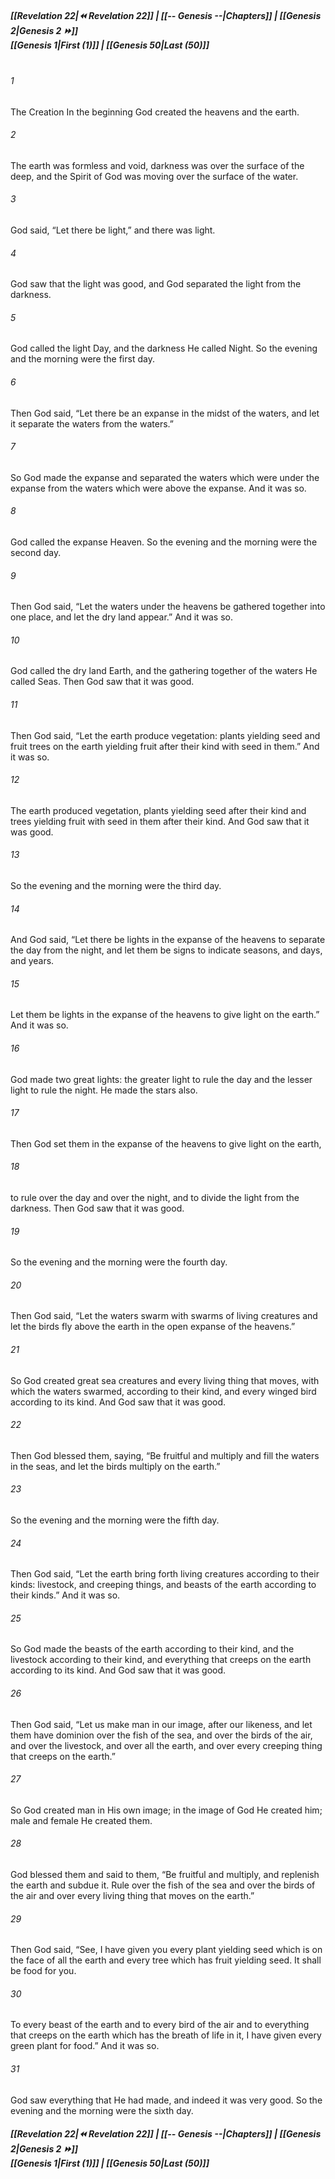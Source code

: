 
##### **[[Revelation 22|⏪ Revelation 22]] | [[-- Genesis --|Chapters]] | [[Genesis 2|Genesis 2 ⏩]]**<br>**[[Genesis 1|First (1)]] | [[Genesis 50|Last (50)]]**<br><br>
###### 1
The Creation In the beginning God created the heavens and the earth.
###### 2
The earth was formless and void, darkness was over the surface of the deep, and the Spirit of God was moving over the surface of the water.
###### 3
God said, “Let there be light,” and there was light.
###### 4
God saw that the light was good, and God separated the light from the darkness.
###### 5
God called the light Day, and the darkness He called Night. So the evening and the morning were the first day.
###### 6
Then God said, “Let there be an expanse in the midst of the waters, and let it separate the waters from the waters.”
###### 7
So God made the expanse and separated the waters which were under the expanse from the waters which were above the expanse. And it was so.
###### 8
God called the expanse Heaven. So the evening and the morning were the second day.
###### 9
Then God said, “Let the waters under the heavens be gathered together into one place, and let the dry land appear.” And it was so.
###### 10
God called the dry land Earth, and the gathering together of the waters He called Seas. Then God saw that it was good.
###### 11
Then God said, “Let the earth produce vegetation: plants yielding seed and fruit trees on the earth yielding fruit after their kind with seed in them.” And it was so.
###### 12
The earth produced vegetation, plants yielding seed after their kind and trees yielding fruit with seed in them after their kind. And God saw that it was good.
###### 13
So the evening and the morning were the third day.
###### 14
And God said, “Let there be lights in the expanse of the heavens to separate the day from the night, and let them be signs to indicate seasons, and days, and years.
###### 15
Let them be lights in the expanse of the heavens to give light on the earth.” And it was so.
###### 16
God made two great lights: the greater light to rule the day and the lesser light to rule the night. He made the stars also.
###### 17
Then God set them in the expanse of the heavens to give light on the earth,
###### 18
to rule over the day and over the night, and to divide the light from the darkness. Then God saw that it was good.
###### 19
So the evening and the morning were the fourth day.
###### 20
Then God said, “Let the waters swarm with swarms of living creatures and let the birds fly above the earth in the open expanse of the heavens.”
###### 21
So God created great sea creatures and every living thing that moves, with which the waters swarmed, according to their kind, and every winged bird according to its kind. And God saw that it was good.
###### 22
Then God blessed them, saying, “Be fruitful and multiply and fill the waters in the seas, and let the birds multiply on the earth.”
###### 23
So the evening and the morning were the fifth day.
###### 24
Then God said, “Let the earth bring forth living creatures according to their kinds: livestock, and creeping things, and beasts of the earth according to their kinds.” And it was so.
###### 25
So God made the beasts of the earth according to their kind, and the livestock according to their kind, and everything that creeps on the earth according to its kind. And God saw that it was good.
###### 26
Then God said, “Let us make man in our image, after our likeness, and let them have dominion over the fish of the sea, and over the birds of the air, and over the livestock, and over all the earth, and over every creeping thing that creeps on the earth.”
###### 27
So God created man in His own image; in the image of God He created him; male and female He created them.
###### 28
God blessed them and said to them, “Be fruitful and multiply, and replenish the earth and subdue it. Rule over the fish of the sea and over the birds of the air and over every living thing that moves on the earth.”
###### 29
Then God said, “See, I have given you every plant yielding seed which is on the face of all the earth and every tree which has fruit yielding seed. It shall be food for you.
###### 30
To every beast of the earth and to every bird of the air and to everything that creeps on the earth which has the breath of life in it, I have given every green plant for food.” And it was so.
###### 31
God saw everything that He had made, and indeed it was very good. So the evening and the morning were the sixth day.

##### **[[Revelation 22|⏪ Revelation 22]] | [[-- Genesis --|Chapters]] | [[Genesis 2|Genesis 2 ⏩]]**<br>**[[Genesis 1|First (1)]] | [[Genesis 50|Last (50)]]**

